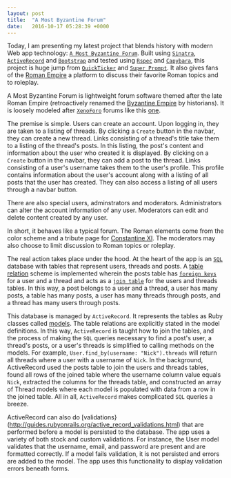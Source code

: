 ```yaml
---
layout: post
title:  "A Most Byzantine Forum"
date:   2016-10-17 05:28:39 +0000
---
```



Today, I am presenting my latest project that blends history with modern Web app technology: [`A Most Byzantine Forum`](https://github.com/lair001/a-most-byzantine-forum).  Built using [`Sinatra`](https://en.wikipedia.org/wiki/Sinatra_(software)), [`ActiveRecord`](http://guides.rubyonrails.org/active_record_basics.html) and [`Bootstrap`](https://en.wikipedia.org/wiki/Bootstrap_(front-end_framework)) and tested using [`Rspec`](https://en.wikipedia.org/wiki/RSpec) and [`Capybara`](https://en.wikipedia.org/wiki/Capybara_(software)), this project is huge jump from [`QuickTicker`](https://github.com/lair001/qticker) and [`Super Prompt`](https://github.com/lair001/super-prompt).  It also gives fans of the [Roman Empire](https://en.wikipedia.org/wiki/Roman_Empire) a platform to discuss their favorite Roman topics and to roleplay.

A Most Byzantine Forum is lightweight forum software themed after the late Roman Empire (retroactively renamed the [Byzantine Empire](https://en.wikipedia.org/wiki/Byzantine_Empire) by historians).  It is loosely modeled after [`XenoForo`](https://en.wikipedia.org/wiki/XenForo) forums like this [one](https://forum.paradoxplaza.com/forum/index.php).

The premise is simple.  Users can create an account.  Upon logging in, they are taken to a listing of threads.  By clicking a `Create` button in the navbar, they can create a new thread.  Links consisting of a thread's title take them to a listing of the thread's posts.  In this listing, the post's content and information about the user who created it is displayed.  By clicking on a `Create` button in the navbar, they can add a post to the thread.  Links consisting of a user's username takes them to the user's profile.  This profile contains information about the user's account along with a listing of all posts that the user has created.  They can also access a listing of all users through a navbar button.  

There are also special users, adminstrators and moderators.  Administrators can alter the account information of any user.  Moderators can edit and delete content created by any user.

In short, it behaves like a typical forum.  The Roman elements come from the color scheme and a tribute page for [Constantine XI](https://en.wikipedia.org/wiki/Constantine_XI_Palaiologos).  The moderators may also choose to limit discussion to Roman topics or roleplay.

The real action takes place under the hood.  At the heart of the app is an [`SQL`](https://en.wikipedia.org/wiki/SQL) database with tables that represent users, threads and posts.  A [table relation](https://en.wikipedia.org/wiki/Relation_(database)) scheme is implemented wherein the posts table has [`foreign keys`](https://en.wikipedia.org/wiki/Foreign_key) for a user and a thread and acts as a [`join table`](https://en.wikipedia.org/wiki/Associative_entity) for the users and threads tables.  In this way, a post belongs to a user and a thread, a user has many posts, a table has many posts, a user has many threads through posts, and a thread has many users through posts.

This database is managed by `ActiveRecord`.  It represents the tables as Ruby classes called [models](http://guides.rubyonrails.org/active_model_basics.html).  The table relations are explicitly stated in the model definitions.  In this way, `ActiveRecord` is taught how to join the tables, and the process of making the `SQL` queries necessary to find a post's user, a thread's posts, or a user's threads is simplified to calling methods on the models.  For example, `User.find_by(username: "Nick").threads` will return all threads where a user with a username of `Nick`.  In the background, ActiveRecord used the posts table to join the users and threads tables, found all rows of the joined table where the username column value equals `Nick`, extracted the columns for the threads table, and constructed an array of Thread models where each model is populated with data from a row in the joined table.  All in all, `ActiveRecord` makes complicated `SQL` queries a breeze.

ActiveRecord can also do [validations}(http://guides.rubyonrails.org/active_record_validations.html) that are performed before a model is persisted to the database.  The app uses a variety of both stock and custom validations.  For instance, the User model validates that the username, email, and password are present and are formatted correctly.  If a model fails validation, it is not persisted and errors are added to the model.  The app uses this functionality to display validation errors beneath forms.

